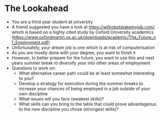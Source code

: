 # The Lookahead
* You are a third year student at university
* A friend suggested you have a look at https://willrobotstakemyjob.com/ which is based on a highly cited study by Oxford University academics (https://www.oxfordmartin.ox.ac.uk/downloads/academic/The_Future_of_Employment.pdf)
* Unfortunately, your dream job is one which is at risk of computerisation
* As you are mostly done with your degree, you want to finish it
* However, to better prepare for the future, you want to use this and next years summer break to diversify your into other areas of employment
* Questions to work on:
  * What alternative career path could be at least somewhat interesting to you?
  * Develop a strategy for execution during the summer breaks to increase your chances of being employed in a job outside of your own discipline
  * What issues will you face (weakest skills)?
  * What skills can you bring to the table that could prove advantageous to the new discipline you chose (strongest skills)?

# 